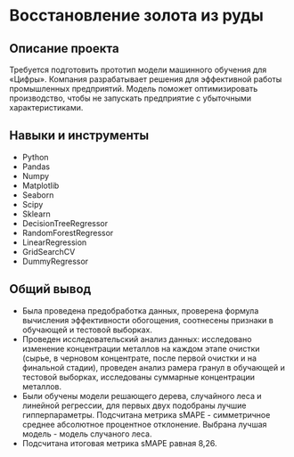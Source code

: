 # Восстановление золота из руды

## Описание проекта

Требуется подготовить прототип модели машинного обучения для «Цифры». Компания разрабатывает решения для эффективной работы промышленных предприятий. Модель поможет оптимизировать производство, чтобы не запускать предприятие с убыточными характеристиками.

## Навыки и инструменты

- Python
- Pandas
- Numpy
- Matplotlib
- Seaborn
- Scipy
- Sklearn
- DecisionTreeRegressor
- RandomForestRegressor
- LinearRegression
- GridSearchCV
- DummyRegressor

## Общий вывод

- Была проведена предобработка данных, проверена формула вычисления эффективности обогощения, соотнесены признаки в обучающей и тестовой выборках.
- Проведен исследовательский анализ данных: исследовано изменение концентрации металлов на каждом этапе очистки (сырье, в черновом концентрате, после первой очистки и на финальной стадии), проведен анализ рамера гранул в обучающей и тестовой выборках, исследованы суммарные концентрации металлов.
- Были обучены модели решающего дерева, случайного леса и линейной регрессии, для первых двух подобраны лучшие гипперпараметры. Подсчитана метрика sMAPE - симметричное среднее абсолютное процентное отклонение. Выбрана лучшая модель - модель случаного леса.
- Подсчитана итоговая метрика sMAPE равная 8,26.

